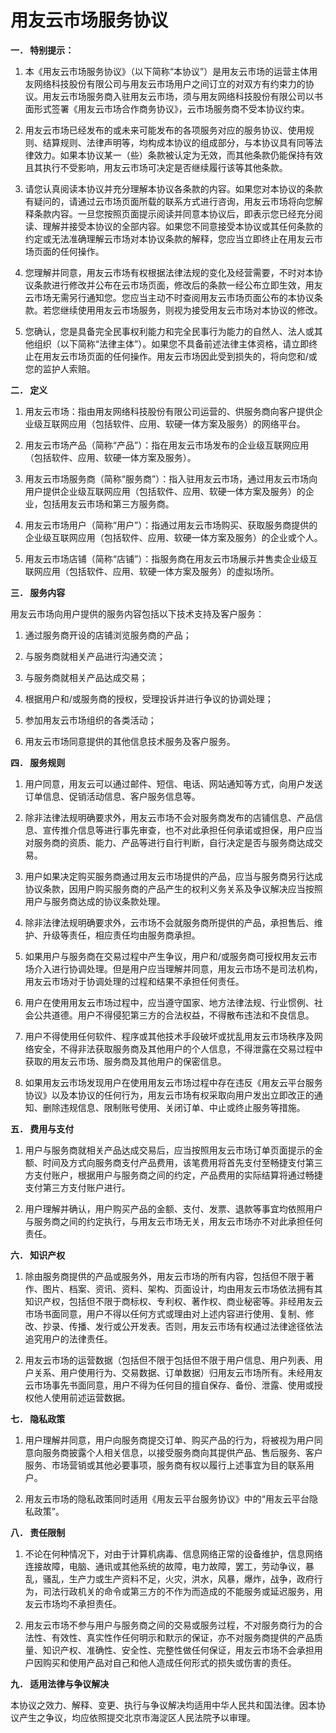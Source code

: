 # 用友云市场服务协议

**一． 特别提示：**

1. 本《用友云市场服务协议》（以下简称“本协议”）是用友云市场的运营主体用友网络科技股份有限公司与用友云市场用户之间订立的对双方有约束力的协议。用友云市场服务商入驻用友云市场，须与用友网络科技股份有限公司以书面形式签署《用友云市场合作商务协议》，云市场服务商不受本协议约束。

2. 用友云市场已经发布的或未来可能发布的各项服务对应的服务协议、使用规则、结算规则、法律声明等，均构成本协议的组成部分，与本协议具有同等法律效力。如果本协议某一（些）条款被认定为无效，而其他条款仍能保持有效且其执行不受影响，用友云市场可决定是否继续履行该等其他条款。

3. 请您认真阅读本协议并充分理解本协议各条款的内容。如果您对本协议的条款有疑问的，请通过云市场页面所载的联系方式进行咨询，用友云市场将向您解释条款内容。一旦您按照页面提示阅读并同意本协议后，即表示您已经充分阅读、理解并接受本协议的全部内容。如果您不同意接受本协议或其任何条款的约定或无法准确理解云市场对本协议条款的解释，您应当立即终止在用友云市场页面的任何操作。

4. 您理解并同意，用友云市场有权根据法律法规的变化及经营需要，不时对本协议条款进行修改并公布在云市场页面，修改后的条款一经公布立即生效，用友云市场无需另行通知您。您应当主动不时查阅用友云市场页面公布的本协议条款。若您继续使用用友云市场服务，则视为接受用友云市场对本协议的修改。

5. 您确认，您是具备完全民事权利能力和完全民事行为能力的自然人、法人或其他组织（以下简称“法律主体”）。如果您不具备前述法律主体资格，请立即终止在用友云市场页面的任何操作。用友云市场因此受到损失的，将向您和\/或您的监护人索赔。


**二． 定义**

1. 用友云市场：指由用友网络科技股份有限公司运营的、供服务商向客户提供企业级互联网应用（包括软件、应用、软硬一体方案及服务）的网络平台。

2. 用友云市场产品（简称“产品”）：指在用友云市场发布的企业级互联网应用（包括软件、应用、软硬一体方案及服务）。

3. 用友云市场服务商（简称“服务商”）：指入驻用友云市场，通过用友云市场向用户提供企业级互联网应用（包括软件、应用、软硬一体方案及服务）的企业，包括用友云市场和第三方服务商。

4. 用友云市场用户（简称“用户”）：指通过用友云市场购买、获取服务商提供的企业级互联网应用（包括软件、应用、软硬一体方案及服务）的企业或个人。

5. 用友云市场店铺（简称“店铺”）：指服务商在用友云市场展示并售卖企业级互联网应用（包括软件、应用、软硬一体方案及服务）的虚拟场所。


**三． 服务内容**

用友云市场向用户提供的服务内容包括以下技术支持及客户服务：

1. 通过服务商开设的店铺浏览服务商的产品；

2. 与服务商就相关产品进行沟通交流；

3. 与服务商就相关产品达成交易；

4. 根据用户和\/或服务商的授权，受理投诉并进行争议的协调处理；

5. 参加用友云市场组织的各类活动；

6. 用友云市场同意提供的其他信息技术服务及客户服务。


**四． 服务规则**

1. 用户同意，用友云可以通过邮件、短信、电话、网站通知等方式，向用户发送订单信息、促销活动信息、客户服务信息等。

2. 除非法律法规明确要求外，用友云市场不会对服务商发布的店铺信息、产品信息、宣传推介信息等进行事先审查，也不对此承担任何承诺或担保，用户应当对服务商的资质、能力、产品等进行自行判断，自行决定是否与服务商达成交易。

3. 用户如果决定购买服务商通过用友云市场提供的产品，应当与服务商另行达成协议条款，因用户购买服务商的产品产生的权利义务关系及争议解决应当按照用户与服务商达成的协议条款处理。

4. 除非法律法规明确要求外，云市场不会就服务商所提供的产品，承担售后、维护、升级等责任，相应责任均由服务商承担。

5. 如果用户与服务商在交易过程中产生争议，用户和\/或服务商可授权用友云市场介入进行协调处理。但是用户应当理解并同意，用友云市场不是司法机构，用友云市场对于协调处理的过程和结果不承担任何责任。

6. 用户在使用用友云市场过程中，应当遵守国家、地方法律法规、行业惯例、社会公共道德。用户不得侵犯第三方的合法权益，不得散布违法和不良信息。

7. 用户不得使用任何软件、程序或其他技术手段破坏或扰乱用友云市场秩序及网络安全，不得非法获取服务商及其他用户的个人信息，不得泄露在交易过程中获取的用友云市场、服务商及其他用户的保密信息。

8. 如果用友云市场发现用户在使用用友云市场过程中存在违反《用友云平台服务协议》以及本协议的任何行为，用友云市场有权采取向用户发出立即改正的通知、删除违规信息、限制账号使用、关闭订单、中止或终止服务等措施。


**五． 费用与支付**

1. 用户与服务商就相关产品达成交易后，应当按照用友云市场订单页面提示的金额、时间及方式向服务商支付产品费用，该笔费用将首先支付至畅捷支付第三方支付账户，根据用户与服务商之间的约定，产品费用的实际结算将通过畅捷支付第三方支付账户进行。

2. 用户理解并确认，用户购买产品的金额、支付、发票、退款等事宜均依照用户与服务商之间的约定执行，与用友云市场无关，用友云市场亦不对此承担任何责任。


**六． 知识产权**

1. 除由服务商提供的产品或服务外，用友云市场的所有内容，包括但不限于著作、图片、档案、资讯、资料、架构、页面设计，均由用友云市场依法拥有其知识产权，包括但不限于商标权、专利权、著作权、商业秘密等。非经用友云市场书面同意，用户不得以任何方式或理由对上述内容进行使用、复制、修改、抄录、传播、发行或公开发表。否则，用友云市场有权通过法律途径依法追究用户的法律责任。

2. 用友云市场的运营数据（包括但不限于包括但不限于用户信息、用户列表、用户关系、用户使用行为、交易数据、订单数据）归用友云市场所有。未经用友云市场事先书面同意，用户不得为任何目的擅自保存、备份、泄露、使用或授权他人使用前述运营数据。


**七． 隐私政策**

1. 用户理解并同意，用户向服务商提交订单、购买产品的行为，将被视为用户同意向服务商披露个人相关信息，以接受服务商向其提供产品、售后服务、客户服务、市场营销或其他必要事项，服务商有权以履行上述事宜为目的联系用户。

2. 用友云市场的隐私政策同时适用《用友云平台服务协议》中的“用友云平台隐私政策”。


**八． 责任限制**

1. 不论在何种情况下，对由于计算机病毒、信息网络正常的设备维护，信息网络连接故障，电脑、通讯或其他系统的故障，电力故障，罢工，劳动争议，暴乱，骚乱，生产力或生产资料不足，火灾，洪水，风暴，爆炸，战争，政府行为，司法行政机关的命令或第三方的不作为而造成的不能服务或延迟服务，用友云市场均不承担责任。

2. 用友云市场不参与用户与服务商之间的交易或服务过程，不对服务商行为的合法性、有效性、真实性作任何明示和默示的保证，亦不对服务商提供的产品质量、知识产权、准确性、安全性、完整性做任何保证，用友云市场不会承担用户因购买和使用产品对自己和他人造成任何形式的损失或伤害的责任。


**九． 适用法律与争议解决**

本协议之效力、解释、变更、执行与争议解决均适用中华人民共和国法律。因本协议产生之争议，均应依照提交北京市海淀区人民法院予以审理。

